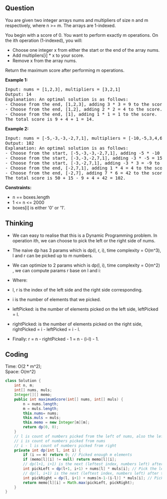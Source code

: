 ## Question
You are given two integer arrays nums and multipliers of size n and m respectively, where n >= m. The arrays are 1-indexed.  
  
You begin with a score of 0. You want to perform exactly m operations. On the ith operation (1-indexed), you will:  
  
* Choose one integer x from either the start or the end of the array nums.
* Add multipliers[i] * x to your score.
* Remove x from the array nums.  

Return the maximum score after performing m operations. 
  
**Example 1:**   
<pre>
Input: nums = [1,2,3], multipliers = [3,2,1]
Output: 14
Explanation: An optimal solution is as follows:
- Choose from the end, [1,2,3], adding 3 * 3 = 9 to the score.
- Choose from the end, [1,2], adding 2 * 2 = 4 to the score.
- Choose from the end, [1], adding 1 * 1 = 1 to the score.
The total score is 9 + 4 + 1 = 14.
</pre>
  
**Example 2:**   
<pre>
Input: nums = [-5,-3,-3,-2,7,1], multipliers = [-10,-5,3,4,6]
Output: 102
Explanation: An optimal solution is as follows:
- Choose from the start, [-5,-3,-3,-2,7,1], adding -5 * -10 = 50 to the score.
- Choose from the start, [-3,-3,-2,7,1], adding -3 * -5 = 15 to the score.
- Choose from the start, [-3,-2,7,1], adding -3 * 3 = -9 to the score.
- Choose from the end, [-2,7,1], adding 1 * 4 = 4 to the score.
- Choose from the end, [-2,7], adding 7 * 6 = 42 to the score. 
The total score is 50 + 15 - 9 + 4 + 42 = 102.
</pre>
  
**Constraints:**
* n == boxes.length
* 1 <= n <= 2000
* boxes[i] is either '0' or '1'.
  
## Thinking
* We can easy to realise that this is a Dynamic Programming problem. In operation ith, we can choose to pick the left or the right side of nums.  
* The naive dp has 3 params which is dp(l, r, i), time complexity = O(m^3), l and r can be picked up to m numbers.
* We can optimize to 2 params which is dp(l, i), time complexity = O(m^2) , we can compute params r base on l and i:  

* Where:  
 * l, r is the index of the left side and the right side corresponding.
 * i is the number of elements that we picked.
 * leftPicked: is the number of elements picked on the left side, leftPicked = l.
 * rightPicked: is the number of elements picked on the right side, rightPicked = i - leftPicked = i - l.
 * Finally: r = n - rightPicked - 1 = n - (i-l) - 1.

## Coding
Time: O(2 * m^2);  
Space: O(m^2)

```Java
class Solution {
    int n, m;
    int[] nums, muls;
    Integer[][] memo;
    public int maximumScore(int[] nums, int[] muls) {
        n = nums.length;
        m = muls.length;
        this.nums= nums;
        this.muls = muls;
        this.memo = new Integer[m][m];
        return dp(0, 0);
    }
    // l is count of numbers picked from the left of nums, also the leftest index we can get from nums
    // i is count of numbers picked from nums
    // i - l is count of numbers picked from right
    private int dp(int l, int i) {
        if (i == m) return 0; // Picked enough m elements
        if (memo[l][i] != null) return memo[l][i];
        // dp(l+1, i+1) is the next (leftest index, numbers left) after the pick from left
        int pickLeft = dp(l+1, i+1) + nums[l] * muls[i]; // Pick the left side
        // dp(l, i+1) is the next (leftest index, numbers left) after the pick from right
        int pickRight = dp(l, i+1) + nums[n-1-(i-l)] * muls[i]; // Pick the right side
        return memo[l][i] = Math.max(pickLeft, pickRight);
    }
}
```

